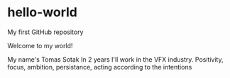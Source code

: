 # hello-world
My first GitHub repository

Welcome to my world!

My name's Tomas Sotak
In 2 years I'll work in the VFX industry.
Positivity, focus, ambition, persistance, acting according to the intentions
